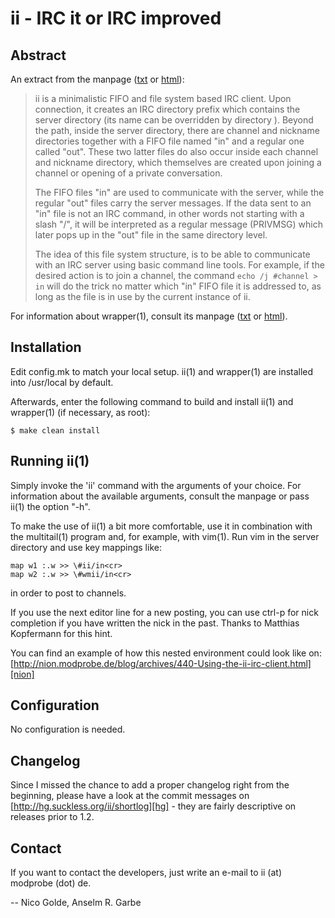 ii - IRC it or IRC improved
===========================

Abstract
--------
An extract from the manpage ([txt][ii_man_txt] or [html][ii_man_html]):

> ii is a minimalistic FIFO and file system based IRC client. Upon connection,
> it creates an IRC directory prefix which contains the server directory (its
> name can be overridden by directory ). Beyond the path, inside the server
> directory, there are channel and nickname directories together with a FIFO
> file named "in" and a regular one called "out".  These two latter files do
> also occur inside each channel and nickname directory, which themselves are
> created upon joining a channel or opening of a private conversation.
> 
> The FIFO files "in" are used to communicate with the server, while the
> regular "out" files carry the server messages. If the data sent to an "in"
> file is not an IRC command, in other words not starting with a slash "/", it
> will be interpreted as a regular message (PRIVMSG) which later pops up in the
> "out" file in the same directory level.
> 
> The idea of this file system structure, is to be able to communicate with an
> IRC server using basic command line tools. For example, if the desired action
> is to join a channel, the command `echo /j #channel > in` will do the trick no
> matter which "in" FIFO file it is addressed to, as long as the file is in use
> by the current instance of ii.

For information about wrapper(1), consult its manpage ([txt][wrapper_man_txt]
or [html][wrapper_man_html]).

Installation
------------
Edit config.mk to match your local setup. ii(1) and wrapper(1) are installed
into /usr/local by default.

Afterwards, enter the following command to build and install ii(1) and
wrapper(1) (if necessary, as root):

	$ make clean install

Running ii(1)
-------------
Simply invoke the 'ii' command with the arguments of your choice. For
information about the available arguments, consult the manpage or pass ii(1)
the option "-h".

To make the use of ii(1) a bit more comfortable, use it in combination with the
multitail(1) program and, for example, with vim(1). Run vim in the server
directory and use key mappings like:

	map w1 :.w >> \#ii/in<cr>
	map w2 :.w >> \#wmii/in<cr>

in order to post to channels.

If you use the next editor line for a new posting, you can use ctrl-p for nick
completion if you have written the nick in the past.
Thanks to Matthias Kopfermann for this hint.

You can find an example of how this nested environment could look like on:
[http://nion.modprobe.de/blog/archives/440-Using-the-ii-irc-client.html][nion]

Configuration
-------------
No configuration is needed.

Changelog
---------
Since I missed the chance to add a proper changelog right from the beginning,
please have a look at the commit messages on
[http://hg.suckless.org/ii/shortlog][hg] - they are fairly descriptive on
releases prior to 1.2.

Contact
-------
If you want to contact the developers, just write an e-mail to
ii (at) modprobe (dot) de.

-- Nico Golde, Anselm R. Garbe

[nion]: http://nion.modprobe.de/blog/archives/440-Using-the-ii-irc-client.html
[hg]: http://hg.suckless.org/ii/shortlog
[ii_man_txt]: http://buncombe.github.com/iii/ii.1.txt
[ii_man_html]: http://buncombe.github.com/iii/ii.1.html
[wrapper_man_txt]: http://buncombe.github.com/iii/wrapper.1.txt
[wrapper_man_html]: http://buncombe.github.com/iii/wrapper.1.html
